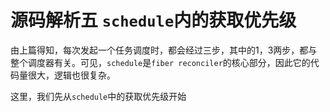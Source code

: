 # 源码解析五 `schedule`内的获取优先级
由上篇得知，每次发起一个任务调度时，都会经过三步，其中的1，3两步，都与整个调度器有关。可见，`schedule`是`fiber reconciler`的核心部分，因此它的代码量很大，逻辑也很复杂。

这里，我们先从`schedule`中的获取优先级开始



